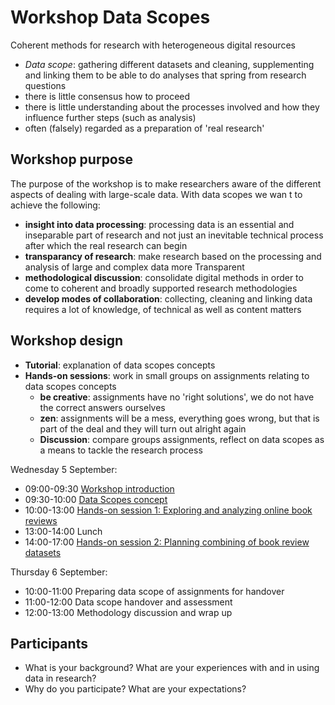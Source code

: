 # Workshop Data Scopes

Coherent methods for research with heterogeneous digital resources

  - _Data scope_: gathering different datasets and cleaning, supplementing and linking them to be able to do analyses that spring from research questions
  - there is little consensus how to proceed
  - there is little understanding about the processes involved and how they influence further steps (such as analysis)
  - often (falsely) regarded as a preparation of 'real research'

## Workshop purpose

The purpose of the workshop is to make researchers aware of the different aspects of dealing with large-scale data. With data scopes we wan t to achieve the following:

- __insight into data processing__: processing data is an essential and inseparable part of research and not just an inevitable technical process after which the real research can begin
- __transparancy of research__: make research based on the processing and analysis of large and complex data more Transparent
- __methodological discussion__: consolidate digital methods in order to come to coherent and broadly supported research methodologies
- __develop modes of collaboration__: collecting, cleaning and linking data requires a lot of knowledge, of technical as well as content matters

## Workshop design

- __Tutorial__: explanation of data scopes concepts
- __Hands-on sessions__: work in small groups on assignments relating to data scopes concepts
    + **be creative**: assignments have no 'right solutions', we do not have the correct answers ourselves
    + **zen**: assignments will be a mess, everything goes wrong, but that is part of the deal and they will turn out alright again
    + **Discussion**: compare groups assignments, reflect on data scopes as a means to tackle the research process

Wednesday 5 September:

+ 09:00-09:30 [Workshop introduction](workshop_intro.md)
+ 09:30-10:00 [Data Scopes concept](data_scopes_intro.md)
+ 10:00-13:00 [Hands-on session 1: Exploring and analyzing online book reviews](assignment1.md)
+ 13:00-14:00 Lunch
+ 14:00-17:00 [Hands-on session 2: Planning combining of book review datasets](assignment2.md)

Thursday 6 September:

+ 10:00-11:00 Preparing data scope of assignments for handover
+ 11:00-12:00 Data scope handover and assessment
+ 12:00-13:00 Methodology discussion and wrap up

## Participants

- What is your background? What are your experiences with and in using data in research?
- Why do you participate? What are your expectations?

